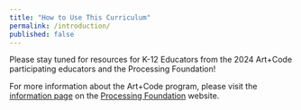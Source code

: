 ```yaml
---
title: "How to Use This Curriculum"
permalink: /introduction/
published: false
---
```


Please stay tuned for resources for K-12 Educators from the 2024 Art+Code participating educators and the Processing Foundation! 

For more information about the Art+Code program, please visit the [information page](https://processingfoundation.org/education/artpluscode) on the [Processing Foundation](https://processingfoundation.org/) website.
